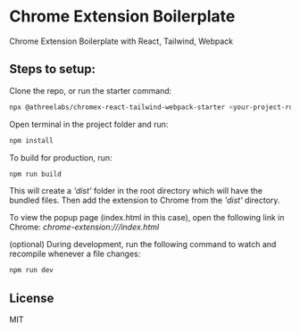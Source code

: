 # Chrome Extension Boilerplate
Chrome Extension Boilerplate with React, Tailwind, Webpack

## Steps to setup:
Clone the repo, or run the starter command:
```sh
npx @athreelabs/chromex-react-tailwind-webpack-starter <your-project-root-dir>
```

Open terminal in the project folder and run: 
```sh
npm install
```
To build for production, run:
```sh
npm run build
```
This will create a _'dist'_ folder in the root directory which will have the bundled files. Then add the extension to Chrome from the _'dist'_ directory.

To view the popup page (index.html in this case), open the following link in Chrome:
_chrome-extension://<extension-ID>/index.html_

(optional) During development, run the following command to watch and recompile whenever a file changes:
```sh
npm run dev
```

## License
MIT
